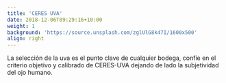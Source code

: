 ```yaml
---
title: 'CERES UVA'
date: 2018-12-06T09:29:16+10:00
weight: 1
background: 'https://source.unsplash.com/zglUlG8k47I/1600x500'
align: right
---
```




La selección de la uva es el punto clave de cualquier bodega, confíe en el criterio objetivo y calibrado de CERES-UVA dejando de lado la subjetividad del ojo humano.
